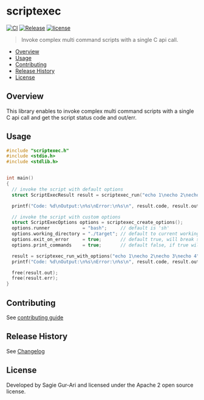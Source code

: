 # scriptexec

[![CI](https://github.com/sagiegurari/c_scriptexec/workflows/CI/badge.svg?branch=master)](https://github.com/sagiegurari/c_scriptexec/actions)
[![Release](https://img.shields.io/github/v/release/sagiegurari/c_scriptexec)](https://github.com/sagiegurari/c_scriptexec/releases)
[![license](https://img.shields.io/github/license/sagiegurari/c_scriptexec)](https://github.com/sagiegurari/c_scriptexec/blob/master/LICENSE)

> Invoke complex multi command scripts with a single C api call.

* [Overview](#overview)
* [Usage](#usage)
* [Contributing](.github/CONTRIBUTING.md)
* [Release History](CHANGELOG.md)
* [License](#license)

<a name="overview"></a>
## Overview
This library enables to invoke complex multi command scripts with a single C api call and get the script status code and out/err.

<a name="usage"></a>
## Usage

```c
#include "scriptexec.h"
#include <stdio.h>
#include <stdlib.h>


int main()
{
  // invoke the script with default options
  struct ScriptExecResult result = scriptexec_run("echo 1\necho 2\necho 3\necho 4");

  printf("Code: %d\nOutput:\n%s\nError:\n%s\n", result.code, result.out, result.err);

  // invoke the script with custom options
  struct ScriptExecOptions options = scriptexec_create_options();
  options.runner            = "bash";     // default is 'sh'
  options.working_directory = "./target"; // default to current working directory
  options.exit_on_error     = true;       // default true, will break script execution on any error
  options.print_commands    = true;       // default false, if true will print every command before invocation

  result = scriptexec_run_with_options("echo 1\necho 2\necho 3\necho 4", options);
  printf("Code: %d\nOutput:\n%s\nError:\n%s\n", result.code, result.out, result.err);

  free(result.out);
  free(result.err);
}
```

## Contributing
See [contributing guide](.github/CONTRIBUTING.md)

<a name="history"></a>
## Release History

See [Changelog](CHANGELOG.md)

<a name="license"></a>
## License
Developed by Sagie Gur-Ari and licensed under the Apache 2 open source license.
